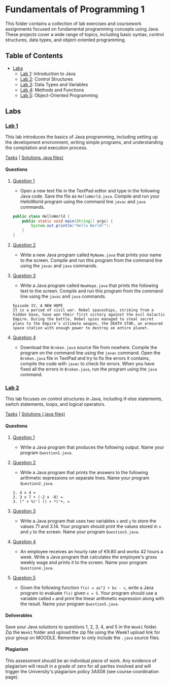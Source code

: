 # Fundamentals of Programming 1

This folder contains a collection of lab exercises and coursework assignments focused on fundamental programming concepts using Java. These projects cover a wide range of topics, including basic syntax, control structures, data types, and object-oriented programming.

## Table of Contents

- [Labs](#labs)
    - [Lab 1](#lab-1-introduction-to-java): Introduction to Java
    - [Lab 2](#lab-2-control-structures): Control Structures
    - [Lab 3](#lab-3-data-types-and-variables): Data Types and Variables
    - [Lab 4](#lab-4-methods-and-functions): Methods and Functions
    - [Lab 5](#lab-5-object-oriented-programming): Object-Oriented Programming

## Labs

### [Lab 1](Lab1)

This lab introduces the basics of Java programming, including setting up the development environment, writing simple programs, and understanding the compilation and execution process.

[Tasks](Lab1/Sem1-Lab1.pdf) | [Solutions .java files)](Lab1)

#### Questions

1. [Question 1](Lab1/HelloWorld.java)
    - Open a new text file in the TextPad editor and type in the following Java code. Save the file as `HelloWorld.java`. Compile and run your HelloWorld program using the command line `javac` and `java` commands.
    ```java
    public class HelloWorld {
        public static void main(String[] args) {
            System.out.println("Hello World!");
        }
    }
    ```

2. [Question 2](Lab1/MyName.java)
    - Write a new Java program called `MyName.java` that prints your name to the screen. Compile and run this program from the command line using the `javac` and `java` commands.

3. [Question 3](Lab1/NewHope.java)
    - Write a Java program called `NewHope.java` that prints the following text to the screen. Compile and run this program from the command line using the `javac` and `java` commands.
    ```
    Episode IV, A NEW HOPE
    It is a period of civil war. Rebel spaceships, striking from a hidden base, have won their first victory against the evil Galactic Empire. During the battle, Rebel spies managed to steal secret plans to the Empire’s ultimate weapon, the DEATH STAR, an armoured space station with enough power to destroy an entire planet.
    ```

4. [Question 4](Lab1/Broken.java)
    - Download the `Broken.java` source file from nowhere. Compile the program on the command line using the `javac` command. Open the `Broken.java` file in TextPad and try to fix the errors it contains, compile the code with `javac` to check for errors. When you have fixed all the errors in `Broken.java`, run the program using the `java` command.

### [Lab 2](Lab2)

This lab focuses on control structures in Java, including if-else statements, switch statements, loops, and logical operators.

[Tasks](Lab2/Sem1-Lab2.pdf) | [Solutions (.java files)](Lab2)

#### Questions

1. [Question 1](Lab2/Question1.java)
    - Write a Java program that produces the following output. Name your program `Question1.java`.

2. [Question 2](Lab2/Question2.java)
    - Write a Java program that prints the answers to the following arithmetic expressions on separate lines. Name your program `Question2.java`.
    ```
    1. 4 x 4 = 
    2. 3 x 7 + (-2 x -8) = 
    3. (" × %)'( () × *)'+, =
    ```

3. [Question 3](Lab2/Question3.java)
    - Write a Java program that uses two variables `x` and `y` to store the values 71 and 3.14. Your program should print the values stored in `x` and `y` to the screen. Name your program `Question3.java`.

4. [Question 4](Lab2/Question4.java)
    - An employee receives an hourly rate of €9.80 and works 42 hours a week. Write a Java program that calculates the employee's gross weekly wage and prints it to the screen. Name your program `Question4.java`.

5. [Question 5](Lab2/Question5.java)
    - Given the following function `f(x) = ax^2 + bx - c`, write a Java program to evaluate `f(x)` given `x = 5`. Your program should use a variable called `x` and print the linear arithmetic expression along with the result. Name your program `Question5.java`.

#### Deliverables

Save your Java solutions to questions 1, 2, 3, 4, and 5 in the `Week1` folder. Zip the `Week1` folder and upload the zip file using the Week1 upload link for your group on MOODLE. Remember to only include the `.java` source files.

#### Plagiarism

This assessment should be an individual piece of work. Any evidence of plagiarism will result in a grade of zero for all parties involved and will trigger the University's plagiarism policy 3AS08 (see course coordination page).